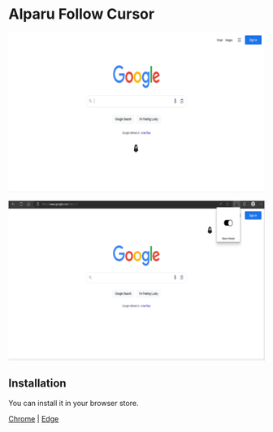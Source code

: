 # Alparu Follow Cursor

![demo](/images/preview1.png)

![demo](/images/preview2.png)

## Installation

You can install it in your browser store.

[Chrome](https://chrome.google.com/webstore/detail/jlgmkimjkcdgodjllmfdomehgkmkcdbf) | [Edge](https://microsoftedge.microsoft.com/addons/detail/ajeookaeapdkpjbpibolhfggpfjghjoc)